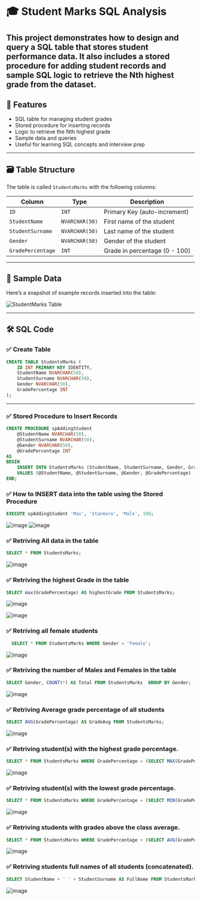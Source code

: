 # 🎓 Student Marks SQL Analysis

This project demonstrates how to design and query a SQL table that stores student performance data. It also includes a stored procedure for adding student records and sample SQL logic to retrieve the **Nth highest grade** from the dataset.
---

## 📌 Features

- SQL table for managing student grades  
- Stored procedure for inserting records  
- Logic to retrieve the Nth highest grade  
- Sample data and queries  
- Useful for learning SQL concepts and interview prep

---

## 🗃️ Table Structure

The table is called `StudentsMarks` with the following columns:

| Column            | Type           | Description                        |
|-------------------|----------------|------------------------------------|
| `ID`              | `INT`          | Primary Key (auto-increment)       |
| `StudentName`     | `NVARCHAR(50)` | First name of the student          |
| `StudentSurname`  | `NVARCHAR(50)` | Last name of the student           |
| `Gender`          | `NVARCHAR(50)` | Gender of the student              |
| `GradePercentage` | `INT`          | Grade in percentage (0 - 100)      |

---

## 🧪 Sample Data

Here’s a snapshot of example records inserted into the table:

![StudentMarks Table](https://github.com/user-attachments/assets/ffe1412e-d282-4fe0-b927-53577583a64f)


---

## 🛠️ SQL Code

### ✅ Create Table

```sql
CREATE TABLE StudentsMarks (
    ID INT PRIMARY KEY IDENTITY,
    StudentName NVARCHAR(50),
    StudentSurname NVARCHAR(50),
    Gender NVARCHAR(50),
    GradePercentage INT
);
```

___

### ✅ Stored Procedure to Insert Records
```sql
CREATE PROCEDURE spAddingStudent  
    @StudentName NVARCHAR(50),
    @StudentSurname NVARCHAR(50),
    @Gender NVARCHAR(50),
    @GradePercentage INT
AS
BEGIN
    INSERT INTO StudentsMarks (StudentName, StudentSurname, Gender, GradePercentage)
    VALUES (@StudentName, @StudentSurname, @Gender, @GradePercentage)
END;
```
### ✅ How to INSERT data into the table using the Stored Procedure
```sql
EXECUTE spAddingStudent 'Max', 'Stanmore', 'Male', 100;
```
![image](https://github.com/user-attachments/assets/39103473-0795-4e8c-950c-38d8bb347cdc)
![image](https://github.com/user-attachments/assets/7cd90d23-c02e-41a6-90c9-7b6693136f95)



### ✅ Retriving All data in the table

```sql
SELECT * FROM StudentsMarks;
```
![image](https://github.com/user-attachments/assets/609fa467-c29f-471d-a39a-5791b5ef4c6d)


### ✅ Retriving the highest Grade in the table
```sql
SELECT max(GradePercentage) AS highestGrade FROM StudentsMarks;
```
![image](https://github.com/user-attachments/assets/9e9f4508-22a5-4157-9459-c32b26e2988b)

![image](https://github.com/user-attachments/assets/fbc1749b-261f-4d03-8fee-6c2b6a91141d)

### ✅ Retriving all female students

```sql
  SELECT * FROM StudentsMarks WHERE Gender = 'Female';
```
![image](https://github.com/user-attachments/assets/7cc07e20-1dc4-4fdd-90c1-1504615439fc)

### ✅ Retriving the number of Males and Females in the table
```sql
SELECT Gender, COUNT(*) AS Total FROM StudentsMarks  GROUP BY Gender;

```
![image](https://github.com/user-attachments/assets/dc463a57-f428-4fc0-be4f-4c9b29eda01d)

### ✅ Retriving Average grade percentage of all students

```sql
SELECT AVG(GradePercentage) AS GradeAvg FROM StudentsMarks;
```
![image](https://github.com/user-attachments/assets/81c90372-5b63-43c6-9641-007143d34d55)


### ✅ Retriving student(s) with the highest grade percentage.
```sql
SELECT * FROM StudentsMarks WHERE GradePercentage = (SELECT MAX(GradePercentage) FROM StudentsMarks)
```
![image](https://github.com/user-attachments/assets/439980c6-31a4-4657-aacf-482c6f76f246)

### ✅ Retriving student(s) with the lowest grade percentage.
```sql
SELECT * FROM StudentsMarks WHERE GradePercentage = (SELECT MIN(GradePercentage) FROM StudentsMarks)
```
![image](https://github.com/user-attachments/assets/acefe329-c48d-486b-b30c-b9c7dc3993ab)

### ✅ Retriving students with grades above the class average.

```sql
SELECT * FROM StudentsMarks WHERE GradePercentage > (SELECT AVG(GradePercentage) AS AVERAGE FROM StudentsMarks)
```
![image](https://github.com/user-attachments/assets/2bc479b7-e6e1-472c-be2c-85f814e79801)

### ✅ Retriving students full names of all students (concatenated).

```sql
SELECT StudentName + ' ' + StudentSurname AS FullName FROM StudentsMarks;
```
![image](https://github.com/user-attachments/assets/d0af89a4-158b-47f0-b3d0-232cb82df2ea)



